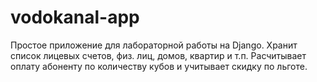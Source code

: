 # vodokanal-app
Простое приложение для лабораторной работы на Django. Хранит список лицевых счетов, физ. лиц, домов, квартир и т.п. 
Расчитывает оплату абоненту по количеству кубов и учитывает скидку по льготе.
